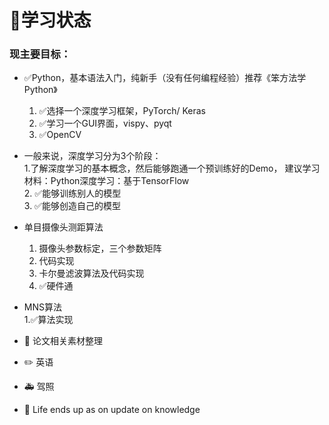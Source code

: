 # :memo:学习状态

### 现主要目标：
- :white_check_mark:Python，基本语法入门，纯新手（没有任何编程经验）推荐《笨方法学Python》
   1. :white_check_mark:选择一个深度学习框架，PyTorch/ Keras
   2. :white_check_mark:学习一个GUI界面，vispy、pyqt
   3. :white_check_mark:OpenCV
    
- 一般来说，深度学习分为3个阶段：  
   1.了解深度学习的基本概念，然后能够跑通一个预训练好的Demo， 建议学习材料：Python深度学习：基于TensorFlow   
   2. :white_check_mark:能够训练别人的模型   
   3. :white_check_mark:能够创造自己的模型  

- 单目摄像头测距算法
  1. 摄像头参数标定，三个参数矩阵
  2. 代码实现
  3. 卡尔曼滤波算法及代码实现
  4. :white_check_mark:硬件通
  
 - MNS算法   
  1.:white_check_mark:算法实现
  
 - :construction: 论文相关素材整理
 - :pencil2: 英语
 - :ambulance: 驾照
 - :hammer: Life ends up as on update on knowledge
